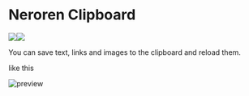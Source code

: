 # Neroren Clipboard

<a href="https://chrome.google.com/webstore/detail/neroren-clipboard/ldaldnejcpljkdffcgeaadfdhgdobbpf"><img src="https://user-images.githubusercontent.com/32071079/111488226-654a6180-877c-11eb-8682-fe817a3f805a.png" ></a><a href="https://store.whale.naver.com/detail/gjhieljapbgjaifcmholadpefmmdfmgg"><img src="https://user-images.githubusercontent.com/32071079/113144709-832dc100-9268-11eb-87d5-10c1f81fae65.png"></a>



You can save text, links and images to the clipboard and reload them.

like this

![preview](https://user-images.githubusercontent.com/32071079/111489174-3f718c80-877d-11eb-85de-62d34f4e1236.png)
